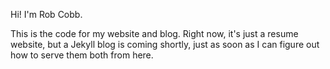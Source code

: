 Hi! I'm Rob Cobb.

This is the code for my website and blog. Right now, it's just a resume website, but a Jekyll blog is coming shortly, just as soon as I can figure out how to serve them both from here.
